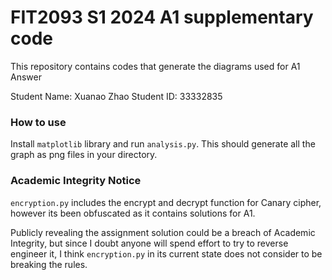 FIT2093 S1 2024 A1 supplementary code
===

This repository contains codes that generate the diagrams used for A1 Answer

Student Name: Xuanao Zhao
Student ID: 33332835

### How to use

Install `matplotlib` library and run `analysis.py`. This should generate all the graph as png files in your directory.

### Academic Integrity Notice

`encryption.py` includes the encrypt and decrypt function for Canary cipher, however its been obfuscated as it contains solutions for A1.

Publicly revealing the assignment solution could be a breach of Academic Integrity, but since I doubt anyone will spend effort to try to reverse engineer it, I think `encryption.py` in its current state does not consider to be breaking the rules.